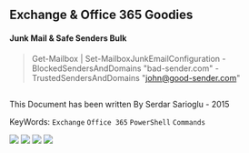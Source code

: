 ## Exchange & Office 365 Goodies

#### Junk Mail & Safe Senders Bulk
>Get-Mailbox | Set-MailboxJunkEmailConfiguration  -BlockedSendersAndDomains "bad-sender.com" -TrustedSendersAndDomains "john@good-sender.com" 


##
This Document has been written By Serdar Sarioglu - 2015

KeyWords: `Exchange` `Office 365` `PowerShell` `Commands`

<a href="https://mysystem.org" title="Mysystem.org"><img src="https://img.shields.io/badge/Visit-mysite-green.svg"></a>
<a href="https://www.paypal.me/ssarioglu" title="Support project"><img src="https://img.shields.io/badge/Donate-me-red.svg"></a>
<a href="mailto:serdar.sarioglu@mysystem.org" title="Email"><img src="https://img.shields.io/badge/Email-me-blue.svg"></a>
<a href="https://www.linkedin.com/in/serdarsarioglu/" title="Linkedin"><img src="https://img.shields.io/badge/Linkedin-me-orange.svg"></a>
